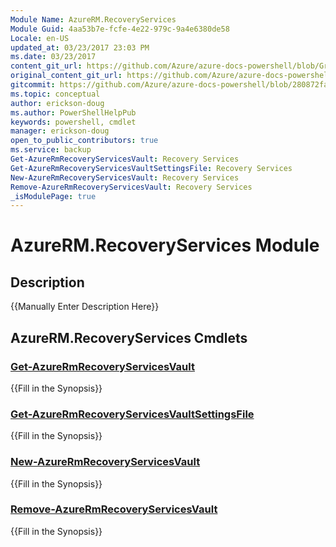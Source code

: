 ```yaml
---
Module Name: AzureRM.RecoveryServices
Module Guid: 4aa53b7e-fcfe-4e22-979c-9a4e6380de58
Locale: en-US
updated_at: 03/23/2017 23:03 PM
ms.date: 03/23/2017
content_git_url: https://github.com/Azure/azure-docs-powershell/blob/Graham71298/azureps-cmdlets-docs/ResourceManager/AzureRM.RecoveryServices/v1.0.5.3/AzureRM.RecoveryServices.md
original_content_git_url: https://github.com/Azure/azure-docs-powershell/blob/Graham71298/azureps-cmdlets-docs/ResourceManager/AzureRM.RecoveryServices/v1.0.5.3/AzureRM.RecoveryServices.md
gitcommit: https://github.com/Azure/azure-docs-powershell/blob/280872fa529e03be2466fa2252957a2060a9dfe4
ms.topic: conceptual
author: erickson-doug
ms.author: PowerShellHelpPub
keywords: powershell, cmdlet
manager: erickson-doug
open_to_public_contributors: true
ms.service: backup
Get-AzureRmRecoveryServicesVault: Recovery Services
Get-AzureRmRecoveryServicesVaultSettingsFile: Recovery Services
New-AzureRmRecoveryServicesVault: Recovery Services
Remove-AzureRmRecoveryServicesVault: Recovery Services
_isModulePage: true
---
```


# AzureRM.RecoveryServices Module
## Description
{{Manually Enter Description Here}}

## AzureRM.RecoveryServices Cmdlets
### [Get-AzureRmRecoveryServicesVault](Get-AzureRmRecoveryServicesVault.md)
{{Fill in the Synopsis}}

### [Get-AzureRmRecoveryServicesVaultSettingsFile](Get-AzureRmRecoveryServicesVaultSettingsFile.md)
{{Fill in the Synopsis}}

### [New-AzureRmRecoveryServicesVault](New-AzureRmRecoveryServicesVault.md)
{{Fill in the Synopsis}}

### [Remove-AzureRmRecoveryServicesVault](Remove-AzureRmRecoveryServicesVault.md)
{{Fill in the Synopsis}}

